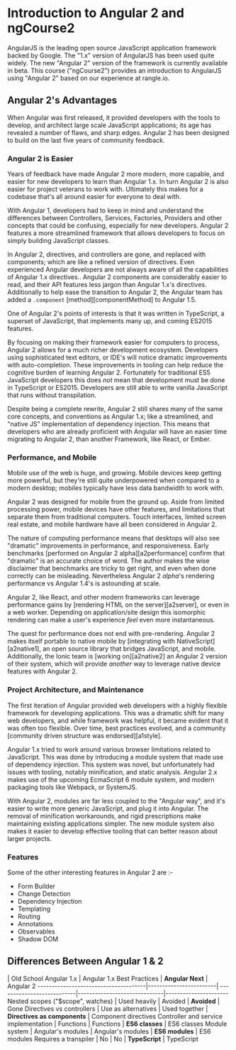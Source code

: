 # Introduction to Angular 2 and ngCourse2

AngularJS is the leading open source JavaScript application framework backed by Google. The "1.x" version of AngularJS has been used quite widely. The new "Angular 2" version of the framework is currently available in beta. This course ("ngCourse2") provides an introduction to AngularJS using "Angular 2" based on our experience at rangle.io.


## Angular 2's Advantages
 
When Angular was first released, it provided developers with the tools  to develop, and architect large scale JavaScript applications; its age has revealed a number of flaws, and sharp edges. Angular 2 has been designed to build on the last five years of community feedback.


### Angular 2 is Easier

Years of feedback have made Angular 2 more modern, more capable, and  easier for new developers to learn than Angular 1.x. In turn Angular 2 is also easier for project veterans to work with. Ultimately this makes for a codebase that's all around easier for everyone to deal with.

With Angular 1, developers had to keep in mind and understand the differences between Controllers, Services, Factories, Providers and other concepts that could be confusing, especially for new developers. Angular 2 features a more streamlined framework that allows developers to focus on simply building JavaScript classes.

In Angular 2, directives, and controllers are gone, and replaced with components; which are like a refined version of directives. Even experienced Angular developers are not always aware of all the capabilities of Angular 1.x directives.. Angular 2 components are considerably easier to read, and their API features less jargon than Angular 1.x's directives. Additionally to help ease the transition to Angular 2, the Angular team has added a `.component` [method][componentMethod] to Angular 1.5.

One of Angular 2's points of interests is that it was written in TypeScript, a superset of JavaScript, that implements many up, and coming ES2015 features.

By focusing on making their framework easier for computers to process, Angular 2 allows for a much richer development ecosystem. Developers using sophisticated text editors, or IDE's will notice dramatic improvements with auto-completion. These improvements in tooling can help reduce the cognitive burden of learning Angular 2. Fortunately for traditional ES5 JavaScript developers this does *not* mean that development must be done in TypeScript or ES2015. Developers are still able to write vanilla JavaScript that runs without transpilation.

Despite being a complete rewrite, Angular 2 still shares many of the same core concepts, and conventions as Angular 1.x; like a streamlined, and "native JS" implementation of dependency injection. This means that developers who are already proficient with Angular will have an easier time migrating to Angular 2, than another Framework, like React, or Ember.

### Performance, and Mobile

Mobile use of the web is huge, and growing. Mobile devices keep getting more powerful, but they're still quite underpowered when compared to a modern desktop; mobiles typically have less data bandwidth to work with.

Angular 2 was designed for mobile from the ground up. Aside from limited processing power, mobile devices have other features, and limitations that separate them from traditional computers. Touch interfaces, limited screen real estate, and mobile hardware have all been considered in Angular 2.

The nature of computing performance means that desktops will also see "dramatic" improvements in performance, and responsiveness. Early benchmarks [performed on Angular 2 alpha][a2performance] confirm that "dramatic" is an accurate choice of word. The author makes the wise disclaimer that benchmarks are tricky to get right, and even when done correctly can be misleading. Nevertheless Angular 2 *alpha*'s rendering performance vs Angular 1.4's is astounding at scale.

Angular 2, like React, and other modern frameworks can leverage performance gains by [rendering HTML on the server][a2server], or even in a  web worker. Depending on application/site design this isomorphic rendering can make a user's experience *feel* even more instantaneous.

The quest for performance does not end with pre-rendering. Angular 2 makes itself portable to native mobile by [integrating with NativeScript][a2native1], an open source library that bridges  JavaScript, and mobile. Additionally, the Ionic team is [working on][a2native2]  an Angular 2 version of their system, which will provide *another* way to leverage native device features with Angular 2.

### Project Architecture, and Maintenance

The first iteration of Angular provided web developers with a highly flexible framework for developing applications. This was a dramatic shift for many web developers, and while framework was helpful, it became evident that it was often too flexible. Over time, best practices evolved, and a community [community driven structure was endorsed][a1style].

Angular 1.x tried to work around various browser limitations related to JavaScript. This was done by introducing a module system that made use of dependency injection. This system was novel, but unfortunately had issues with tooling, notably minification, and static analysis. Angular 2.x makes use of the upcoming EcmaScript 6 module system, and modern packaging tools like Webpack, or SystemJS.

With Angular 2, modules are far less coupled to the "Angular way", and it's easier to write more generic JavaScript, and plug it into Angular. The removal of minification workarounds, and rigid prescriptions make maintaining existing applications simpler. The new module system also makes it easier to develop effective tooling that can better reason about larger projects.


### Features

Some of the other interesting features in Angular 2 are :-
* Form Builder
* Change Detection
* Dependency Injection
* Templating
* Routing
* Annotations
* Observables 
* Shadow DOM


## Differences Between Angular 1 & 2

| Old School Angular 1.x | Angular 1.x Best Practices | **Angular Next**             | Angular 2
--------------------------------------|------------------------| ---------------------------|------------------------------|----------------------
Nested scopes ("$scope", watches)     | Used heavily           | Avoided                    | **Avoided**                  | Gone 
Directives vs controllers             | Use as alternatives    | Used together              | **Directives as components** | Component directives
Controller and service implementation | Functions              | Functions                  | **ES6 classes**              | ES6 classes
Module system                         | Angular's modules      | Angular's modules          | **ES6 modules**              | ES6 modules
Requires a transpiler                 | No                     | No                         | **TypeScript**               | TypeScript
